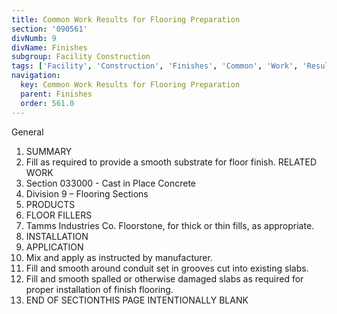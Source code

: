 ```yaml
---
title: Common Work Results for Flooring Preparation
section: '090561'
divNumb: 9
divName: Finishes
subgroup: Facility Construction
tags: ['Facility', 'Construction', 'Finishes', 'Common', 'Work', 'Results', 'for', 'Flooring', 'Preparation']
navigation:
  key: Common Work Results for Flooring Preparation
  parent: Finishes
  order: 561.0
---
```



General
   1. SUMMARY
   1. Fill as required to provide a smooth substrate for floor finish.
RELATED WORK
   1. Section 033000 - Cast in Place Concrete
   1. Division 9 – Flooring Sections
   1. PRODUCTS
   1. FLOOR FILLERS
   1. Tamms Industries Co. Floorstone, for thick or thin fills, as appropriate.
   1. INSTALLATION
   1. APPLICATION
   1. Mix and apply as instructed by manufacturer.
   1. Fill and smooth around conduit set in grooves cut into existing slabs.
   1. Fill and smooth spalled or otherwise damaged slabs as required for proper installation of finish flooring.
1. END OF SECTIONTHIS PAGE INTENTIONALLY BLANK

